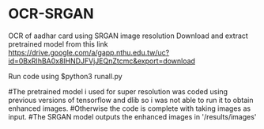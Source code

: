 # OCR-SRGAN
OCR of aadhar card using SRGAN image resolution
Download and extract pretrained model from this link 
https://drive.google.com/a/gapp.nthu.edu.tw/uc?id=0BxRIhBA0x8lHNDJFVjJEQnZtcmc&export=download

Run code using $python3 runall.py

#The pretrained model i used for super resolution was coded using previous versions of tensorflow and dlib so i was not able
to run it to obtain enhanced images.
#Otherwise the code is complete with taking images as input.
#The SRGAN model outputs the enhanced images in  '/results/images'
